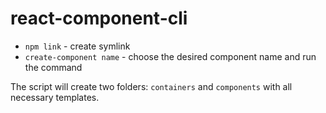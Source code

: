 # react-component-cli

- `npm link` - create symlink
- `create-component name` - choose the desired component name and run the command

The script will create two folders: `containers` and `components` with all necessary templates.
